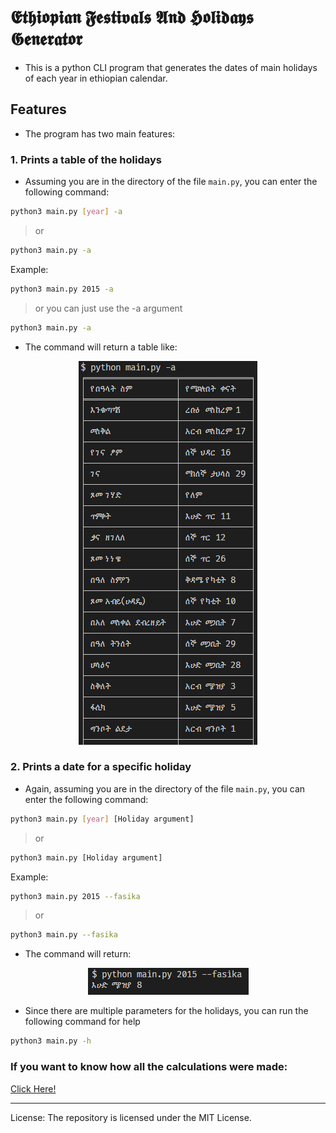 # 𝕰𝖙𝖍𝖎𝖔𝖕𝖎𝖆𝖓 𝕱𝖊𝖘𝖙𝖎𝖛𝖆𝖑𝖘 𝕬𝖓𝖉 𝕳𝖔𝖑𝖎𝖉𝖆𝖞𝖘 𝕲𝖊𝖓𝖊𝖗𝖆𝖙𝖔𝖗

- This is a python CLI program that generates the dates of main holidays of each year in ethiopian calendar.

## Features

- The program has two main features:

### 1. Prints a table of the holidays

- Assuming you are in the directory of the file `main.py`, you can enter the following command:

```sh
python3 main.py [year] -a
```

> or

```sh
python3 main.py -a
```

Example:

```sh
python3 main.py 2015 -a
```

> or you can just use the -a argument

```sh
python3 main.py -a
```

- The command will return a table like:

<p align="center">
  <img src="./img/IMG1.PNG" alt="Table display">
</p>

### 2. Prints a date for a specific holiday

- Again, assuming you are in the directory of the file `main.py`, you can enter the following command:

```sh
python3 main.py [year] [Holiday argument]
```

> or

```sh
python3 main.py [Holiday argument]
```

Example:

```sh
python3 main.py 2015 --fasika
```

> or

```sh
python3 main.py --fasika
```

- The command will return:
<p align="center">
  <img src="./img/IMG2.PNG" alt="Date display">
</p>

- Since there are multiple parameters for the holidays, you can run the following command for help

```sh
python3 main.py -h
```

### If you want to know how all the calculations were made:

[Click Here!](https://drive.google.com/file/d/1e7AukagokWlEiuz_0YtZ8Oz3RcUoQaLC/view?usp=sharing)

---

License: The repository is licensed under the MIT License.
